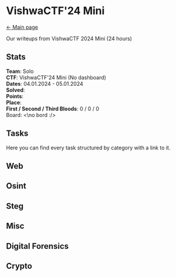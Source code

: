 # VishwaCTF'24 Mini

[<- Main page](../../)

Our writeups from VishwaCTF 2024 Mini (24 hours)
## Stats

**Team**: Solo <br>
**CTF**: VishwaCTF'24 Mini (No dashboard) <br>
**Dates**: 04.01.2024 - 05.01.2024 <br>
**Solved**: <br>
**Points**:  <br>
**Place**:  <br>
**First / Second / Third Bloods**: 0 / 0 / 0 <br>
Board:
<\no bord :/>

## Tasks

Here you can find every task structured by category with a link to it.

**Web**
- 


**Osint**
- 

**Steg**
- 

**Misc**
- 

**Digital Forensics**
- 

**Crypto**
- 


